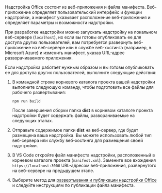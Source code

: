 Надстройка Office состоит из веб-приложения и файла манифеста. Веб-приложение определяет пользовательский интерфейс и функции надстройки, а манифест указывает расположение веб-приложения и определяет параметры и возможности надстройки. 

При разработке надстройки можно запускать надстройку на локальном веб-сервере (`localhost`), но если вы готовы опубликовать ее для доступа других пользователей, вам потребуется развернуть веб-приложение на веб-сервере или в службе веб-хостинга (например, в Microsoft Azure) и изменить манифест, указав URL-адрес разворачиваемого приложения. 

Если надстройка работает нужным образом и вы готовы опубликовать ее для доступа других пользователей, выполните следующие действия:

1. В командной строке корневого каталога проекта вашей надстройки выполните следующую команду, чтобы подготовить все файлы для рабочего развертывания: 

    ```command&nbsp;line
    npm run build
    ```

    После завершения сборки папка **dist** в корневом каталоге проекта надстройки будет содержать файлы, разворачиваемые на следующих этапах.

2. Отправьте содержимое папки **dist** на веб-сервер, где будет размещена ваша надстройка. Вы можете использовать любой тип веб-сервера или службу веб-хостинга для размещения своей надстройки.

3. В VS Code откройте файл манифеста надстройки, расположенный в корневом каталоге проекта (`manifest.xml`). Замените все вхождения `https://localhost:3000` URL-адресом веб-приложения, развернутого на веб-сервере на предыдущем этапе.

4. Выберите метод для [развертывания и публикации надстройки Office](../publish/publish.md) и следуйте инструкциям по публикации файла манифеста.

